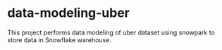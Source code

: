 # data-modeling-uber
This project performs data modeling of uber dataset using snowpark to store data in Snowflake warehouse.

